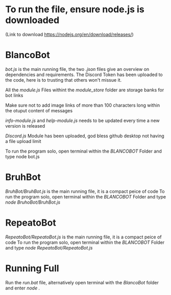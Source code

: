 # To run the file, ensure node.js is downloaded 
(Link to download https://nodejs.org/en/download/releases/)


# BlancoBot
_bot.js_ is the main running file, the two _.json_ files give an overview on dependencies and requirements. 
The Discord Token has been uploaded to the code, here is to trusting that others won't missue it.

All the _module.js_ Files withint the _module_store_ folder are storage banks for bot links

Make sure not to add image links of more than 100 characters long within the otuput content of messages

_info-module.js_ and _help-module.js_ needs to be updated every time a new version is released

_Discord.js_ Module has been uploaded, god bless github desktop not having a file upload limit

To run the program solo, open terminal within the _BLANCOBOT_ Folder and type node bot.js


# BruhBot
_BruhBot/BruhBot.js_ is the main running file, it is a compact peice of code
To run the program solo, open terminal within the _BLANCOBOT_ Folder and type _node BruhoBot/BruhBot.js_

# RepeatoBot
_RepeatoBot/RepeatoBot.js_ is the main running file, it is a compact peice of code
To run the program solo, open terminal within the _BLANCOBOT_ Folder and type _node RepeatoBot/RepeatoBot.js_


# Running Full
 Run the _run.bat_ file, alternatively open terminal with the _BlancoBot_ folder and enter _node ._
